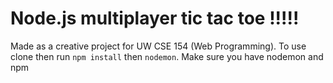 #  Node.js multiplayer tic tac toe !!!!!
Made as a creative project for UW CSE 154 (Web Programming).
To use clone then run `npm install` then `nodemon`.
Make sure you have nodemon and npm
